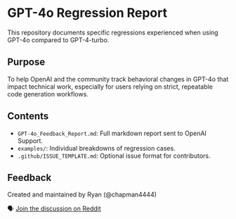 # GPT-4o Regression Report

This repository documents specific regressions experienced when using GPT-4o compared to GPT-4-turbo.

## Purpose

To help OpenAI and the community track behavioral changes in GPT-4o that impact technical work, especially for users relying on strict, repeatable code generation workflows.

## Contents

- `GPT-4o_Feedback_Report.md`: Full markdown report sent to OpenAI Support.
- `examples/`: Individual breakdowns of regression cases.
- `.github/ISSUE_TEMPLATE.md`: Optional issue format for contributors.

## Feedback

Created and maintained by Ryan (@chapman4444)

🗣️ [Join the discussion on Reddit](https://www.reddit.com/r/OpenAI/comments/1kr5wls/gpt4o_breaks_strict_prompt_obedience_in_code/)
